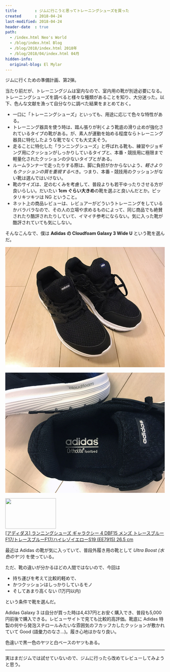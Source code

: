 ```yaml
---
title        : ジムに行こうと思ってトレーニングシューズを買った
created      : 2018-04-24
last-modified: 2018-04-24
header-date  : true
path:
  - /index.html Neo's World
  - /blog/index.html Blog
  - /blog/2018/index.html 2018年
  - /blog/2018/04/index.html 04月
hidden-info:
  original-blog: El Mylar
---
```


ジムに行くための準備計画、第2弾。

当たり前だが、トレーニングジムは室内なので、室内用の靴が別途必要になる。トレーニングシューズを調べると様々な種類があることを知り、大分迷った。以下、色んな文献を漁って自分なりに調べた結果をまとめておく。

- 一口に「トレーニングシューズ」といっても、用途に応じて色々な特性がある。
- トレーニング器具を使う時は、踏ん張りが利くよう靴底の滑り止めが強化されているタイプの靴がある。が、素人が運動を始める程度ならトレーニング器具に特化したような靴でなくても大丈夫そう。
- 走ることに特化した「ランニングシューズ」と呼ばれる靴も、練習やジョギング用にクッションがしっかりしているタイプと、本番・競技用に極限まで軽量化されたクッションの少ないタイプとがある。
- ルームランナーで走ったりする際は、脚に負担がかからないよう、*軽さよりもクッションの質を重視する*べき。つまり、本番・競技用のクッションがない靴は選んではいけない。
- 靴のサイズは、足のむくみを考慮して、普段よりも若干ゆったりさせる方が良いらしい。だいたい **1cm ぐらい大きめ**の靴を選ぶと良いんだとか。ピッタリキツキツは NG ということ。
- ネット上の商品レビューは、レビュアーがどういうトレーニングをしているかバラバラなので、その人の立場や求めるものによって、同じ商品でも絶賛されたり酷評されたりしていて、イマイチ参考にならない。気に入った靴が酷評されていても気にしない。

そんなこんなで、僕は **Adidas の Cloudfoam Galaxy 3 Wide U** という靴を選んだ。

![アディダス](./24-02-01.jpg)

![Adidas](./24-02-02.jpg)

<div class="ad-amazon">
  <div class="ad-amazon-image">
    <a href="https://www.amazon.co.jp/dp/B07RFNDLLY?tag=neos21-22&amp;linkCode=osi&amp;th=1&amp;psc=1">
      <img src="https://m.media-amazon.com/images/I/41-v77pGTjL._SL160_.jpg" width="160" height="96">
    </a>
  </div>
  <div class="ad-amazon-info">
    <div class="ad-amazon-title">
      <a href="https://www.amazon.co.jp/dp/B07RFNDLLY?tag=neos21-22&amp;linkCode=osi&amp;th=1&amp;psc=1">[アディダス] ランニングシューズ ギャラクシー 4 DBF15 メンズ トレースブルーF17/トレースブルーF17/ハイレゾイエローS19 (EE7915) 26.5 cm</a>
    </div>
  </div>
</div>

最近は Adidas の靴が気に入っていて、普段外履き用の靴として *Ultra Boost (水色のヤツ)* を使っている。

ただ、靴の違いが分かるほどの人間ではないので、今回は

- 持ち運びを考えて比較的軽めで、
- かつクッションはしっかりしているモノ
- そしてあまり高くない (1万円以内)

という条件で靴を選んだ。

Adidas Galaxy 3 は自分が買った時は4,437円とお安く購入でき、普段も5,000円前後で購入できる。レビューサイトで見ても比較的高評価。靴底に Adidas 特製の何やら発泡スチロールみたいな雰囲気のフカッフカしたクッションが敷かれていて Good (語彙力のなさ…)。履き心地はかなり良い。

色違いで黒一色のヤツと白ベースのヤツもある。

---

実はまだジムでは試せていないので、ジムに行ったら改めてレビューしてみようと思う。
